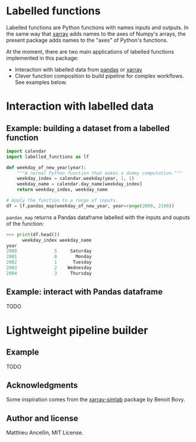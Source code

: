 # Labelled functions

Labelled functions are Python functions with names inputs and outputs.
In the same way that [xarray](https://xarray.pydata.org) adds names to the axes of Numpy's arrays,
the present package adds names to the "axes" of Python's functions.

At the moment, there are two main applications of labelled functions implemented
in this package:
* Interaction with labelled data from [pandas](https://pandas.pydata.org/) or [xarray](https://xarray.pydata.org)
* Clever function composition to build pipeline for complex workflows.
See examples below.

# Interaction with labelled data

## Example: building a dataset from a labelled function

```python
import calendar
import labelled_functions as lf

def weekday_of_new_year(year):
    """A normal Python function that makes a dummy computation."""
    weekday_index = calendar.weekday(year, 1, 1)
    weekday_name = calendar.day_name[weekday_index]
    return weekday_index, weekday_name

# Apply the function to a range of inputs.
df = lf.pandas_map(weekday_of_new_year, year=range(2000, 2100))
```
`pandas_map` returns a Pandas dataframe labelled with the inputs and ouputs of
the function:
```python
>>> print(df.head())
      weekday_index weekday_name
year
2000              5     Saturday
2001              0       Monday
2002              1      Tuesday
2003              2    Wednesday
2004              3     Thursday
```

## Example: interact with Pandas dataframe

TODO

# Lightweight pipeline builder

## Example

TODO	

## Acknowledgments

Some inspiration comes from the [xarray-simlab](https://github.com/benbovy/xarray-simlab) package by Benoit Bovy.

## Author and license

Matthieu Ancellin, MIT License.
